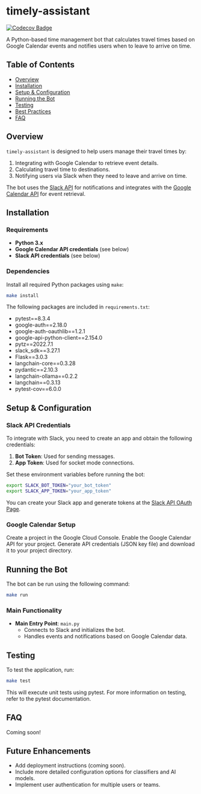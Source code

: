 # timely-assistant

[![Codecov Badge](https://codecov.io/gh/Octothorpe-B/timely-assistant/graph/badge.svg?token=2YUXJFCAKZ)](https://codecov.io/gh/Octothorpe-B/timely-assistant)

A Python-based time management bot that calculates travel times based on Google Calendar events and notifies users when to leave to arrive on time.

## Table of Contents

- [Overview](#overview)
- [Installation](#installation)
- [Setup & Configuration](#setup--configuration)
- [Running the Bot](#running-the-bot)
- [Testing](#testing)
- [Best Practices](#best-practices)
- [FAQ](#faq)

## Overview

`timely-assistant` is designed to help users manage their travel times by:

1. Integrating with Google Calendar to retrieve event details.
2. Calculating travel time to destinations.
3. Notifying users via Slack when they need to leave and arrive on time.

The bot uses the [Slack API](https://api.slack.com/) for notifications and integrates with the [Google Calendar API](https://developers.google.com/calendar/api/guides/overview) for event retrieval.

## Installation

### Requirements

- **Python 3.x**
- **Google Calendar API credentials** (see below)
- **Slack API credentials** (see below)

### Dependencies

Install all required Python packages using `make`:

```bash
make install
```

The following packages are included in `requirements.txt`:

- pytest==8.3.4
- google-auth==2.18.0
- google-auth-oauthlib==1.2.1
- google-api-python-client==2.154.0
- pytz==2022.7.1
- slack_sdk==3.27.1
- Flask==3.0.3
- langchain-core==0.3.28
- pydantic==2.10.3
- langchain-ollama==0.2.2
- langchain==0.3.13
- pytest-cov==6.0.0

## Setup & Configuration

### Slack API Credentials

To integrate with Slack, you need to create an app and obtain the following credentials:

1. **Bot Token**: Used for sending messages.
2. **App Token**: Used for socket mode connections.

Set these environment variables before running the bot:

```bash
export SLACK_BOT_TOKEN="your_bot_token"
export SLACK_APP_TOKEN="your_app_token"
```

You can create your Slack app and generate tokens at the [Slack API OAuth Page](https://api.slack.com/apps).

### Google Calendar Setup

Create a project in the Google Cloud Console. Enable the Google Calendar API for your project. Generate API credentials (JSON key file) and download it to your project directory.

## Running the Bot

The bot can be run using the following command:

```bash
make run
```

### Main Functionality

- **Main Entry Point**: `main.py`
  - Connects to Slack and initializes the bot.
  - Handles events and notifications based on Google Calendar data.

## Testing

To test the application, run:

```bash
make test
```

This will execute unit tests using pytest. For more information on testing, refer to the pytest documentation.

## FAQ

Coming soon!

## Future Enhancements

- Add deployment instructions (coming soon).
- Include more detailed configuration options for classifiers and AI models.
- Implement user authentication for multiple users or teams.